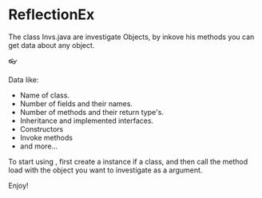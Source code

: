 # ReflectionEx

The class Invs.java are investigate Objects,
by inkove his methods you can get data about any object.

:eyeglasses:

Data like: 
* Name of class.
* Number of fields and their names.
* Number of methods and their return type's.
* Inheritance  and implemented interfaces.
* Constructors
* Invoke methods
* and more...


To start using , first create a instance if a class, and then call the method load with the object you want to investigate as a argument.


Enjoy!
